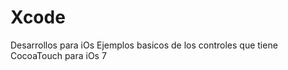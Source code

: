 Xcode
=====

Desarrollos para iOs
 Ejemplos basicos de los controles que tiene CocoaTouch para iOs 7
